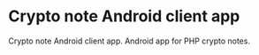 # Crypto note Android client app
 Crypto note Android client app. Android app  for PHP crypto notes.
